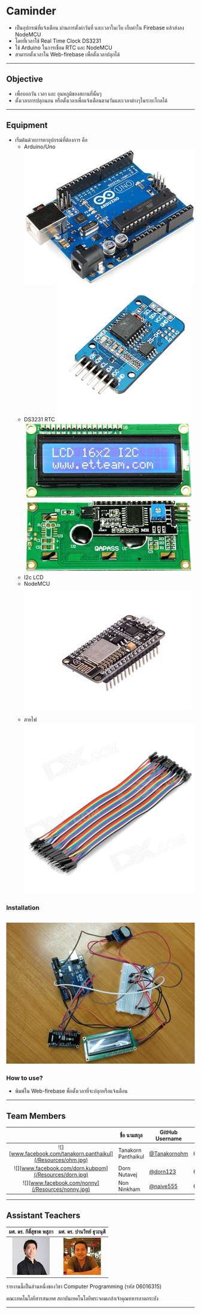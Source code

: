 # Caminder
  - เป็นอุปกรณ์ที่แจ้งเตือน ผ่านการตั้งค่าวันที่ และเวลาในเว็บ เก็บค่าใน Firebase แล้วส่งลง NodeMCU
  - โดยที่เวลาใช้ Real Time Clock DS3231
  - ใช้ Arduino ในการเชื่อม RTC และ NodeMCU
  - สามารถตั้งเวลาใน Web-firebase เพื่อตั้งเวลาปลุกได้
---
## Objective
  - เพื่อบอกวัน เวลา และ อุนหภูมิของสถานที่นั้นๆ
  - ตั้งเวลาการปลุกนอน หรือตั้งเวลาเพื่อแจ้งเตือนตามวันและเวลาต่างๆในระยะไกลได้
---
## Equipment
  - เริ่มต้นด้วยการหาอุปกรณ์ที่ต้องการ คือ
     - Arduino/Uno
     ![](/Resources/Arduino_1.jpg)
     - DS3231 RTC
     ![](/Resources/ds3231.jpg)
     ![](/Resources/i2c_lcd.jpg)
     - I2c LCD
     - NodeMCU
     ![](/Resources/NodeMCU.jpg)
     - สายไฟ
     ![](/Resources/wire.jpg)
### Installation
  ![](/Resources/installing.jpg)
---
### How to use?
  - พิมพ์ใน Web-firebase พื่อตั้งเวลาที่จะปลุกหรือแจ้งเตือน
---
## Team Members
|  |ชื่อ นามสกุล|GitHub Username|รหัสนักศึกษา|
|:-:|---------|---------------|---------|
|![][www.facebook.com/tanakorn.panthaikul](/Resources/ohm.jpg)|Tanakorn Panthaikul|[@Tanakornohm](https://github.com/tanakornohm)|60070017|
|![][www.facebook.com/dorn.kubpom](/Resources/dorn.jpg)|Dorn Nutavej|[@dorn123](https://github.com/dorn123)|60070026|
|![][www.facebook.com/nonny](/Resources/nonny.jpg)|Non Ninkham|[@naive555](https://github.com/naive555)|60070036|

---
## Assistant Teachers
|ผศ. ดร. กิติ์สุชาต พสุภา|ผศ. ดร. ปานวิทย์ ธุวะนุติ|
|:-:|:-:|
|![](/Resources/T.Oong.png)|![](/Resources/T.Panwit.png)|

รายงานนี้เป็นส่วนหนึ่งของวิชา Computer Programming (รหัส 06016315)

คณะเทคโนโลยีสารสนเทศ สถาบันเทคโนโลยีพระจอมเกล้าเจ้าคุณทหารลาดกระบัง

---

